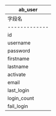 |                                ab_user                                      |
| ----------------------------------------------------------------------------|
|    字段名     |     类型      |                   描述                      |
| ------------- | ------------- |:-------------------------------------------:|
| id            |    int        |                   主键                      |
| username      |    string     |                  用户名                     |
| password      |    string     |                   密码                      |
| firstname     |    string     |                   名字                      |
| lastname      |    string     |                   姓                        |
| activate      |    boolean    |                用户是否激活                 |
| email         |    string     |                   邮箱                      |
| last_login    |   timestamp   |               最近一次登陆时间              |
| login_count   |    int        |                 登陆次数                    |
| fail_login    |    int        |                登陆失败次数                 |
